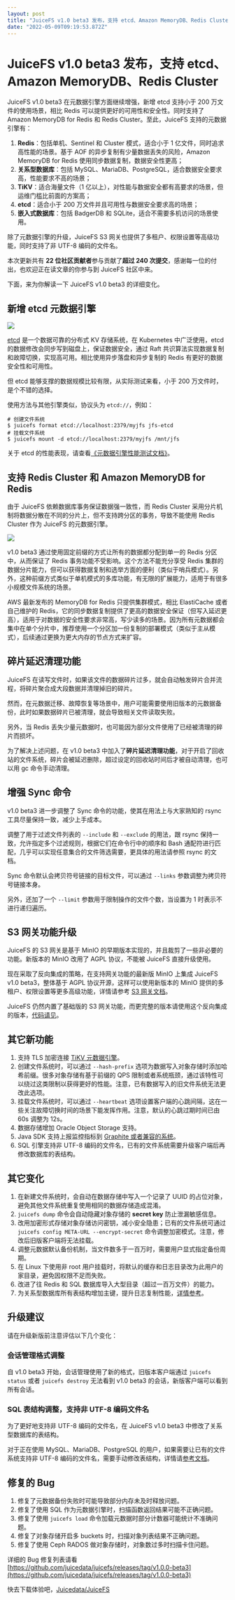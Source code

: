 ```yaml
---
layout: post
title: "JuiceFS v1.0 beta3 发布，支持 etcd、Amazon MemoryDB、Redis Cluster"
date: "2022-05-09T09:19:53.872Z"
---
```

JuiceFS v1.0 beta3 发布，支持 etcd、Amazon MemoryDB、Redis Cluster
===========================================================

JuiceFS v1.0 beta3 在元数据引擎方面继续增强，新增 etcd 支持小于 200 万文件的使用场景，相比 Redis 可以提供更好的可用性和安全性。同时支持了 Amazon MemoryDB for Redis 和 Redis Cluster。至此，JuiceFS 支持的元数据引擎有：

1.  **Redis**：包括单机、Sentinel 和 Cluster 模式，适合小于 1 亿文件，同时追求高性能的场景。基于 AOF 的异步复制有少量数据丢失的风险，Amazon MemoryDB for Redis 使用同步数据复制，数据安全性更高；
2.  **关系型数据库**：包括 MySQL、MariaDB、PostgreSQL，适合数据安全要求高，性能要求不高的场景；
3.  **TiKV**：适合海量文件（1 亿以上），对性能与数据安全都有高要求的场景，但运维门槛比前面的方案高；
4.  **etcd**：适合小于 200 万文件并且可用性与数据安全要求高的场景；
5.  **嵌入式数据库**：包括 BadgerDB 和 SQLite，适合不需要多机访问的场景使用。

除了元数据引擎的升级，JuiceFS S3 网关也提供了多租户、权限设置等高级功能，同时支持了非 UTF-8 编码的文件名。

本次更新共有 **22 位社区贡献者**参与贡献了**超过 240 次提交**，感谢每一位的付出，也欢迎正在读文章的你参与到 JuiceFS 社区中来。

下面，来为你解读一下 JuiceFS v1.0 beta3 的详细变化。

新增 etcd 元数据引擎
-------------

![](https://img2022.cnblogs.com/blog/2544292/202205/2544292-20220509165146199-424025264.png)

[etcd](https://etcd.io/) 是一个数据可靠的分布式 KV 存储系统，在 Kubernetes 中广泛使用，etcd 的数据修改会同步写到磁盘上，保证数据安全，通过 Raft 共识算法实现数据复制和故障切换，实现高可用。相比使用异步落盘和异步复制的 Redis 有更好的数据安全性和可用性。

但 etcd 能够支撑的数据规模比较有限，从实际测试来看，小于 200 万文件时，是个不错的选择。

使用方法与其他引擎类似，协议头为 `etcd://`，例如：

    # 创建文件系统
    $ juicefs format etcd://localhost:2379/myjfs jfs-etcd
    # 挂载文件系统
    $ juicefs mount -d etcd://localhost:2379/myjfs /mnt/jfs
    

关于 etcd 的性能表现，请查看[《元数据引擎性能测试文档》](https://juicefs.com/docs/zh/community/metadata_engines_benchmark)。

支持 Redis Cluster 和 Amazon MemoryDB for Redis
--------------------------------------------

由于 JuiceFS 依赖数据库事务保证数据强一致性，而 Redis Cluster 采用分片机制将数据分散在不同的分片上，但不支持跨分区的事务，导致不能使用 Redis Cluster 作为 JuiceFS 的元数据引擎。

![](https://img2022.cnblogs.com/blog/2544292/202205/2544292-20220509165156249-444729617.jpg)

v1.0 beta3 通过使用固定前缀的方式让所有的数据都分配到单一的 Redis 分区中，从而保证了 Redis 事务功能不受影响。这个方法不能充分享受 Redis 集群的数据分片能力，但可以获得数据复制和选举方面的便利（类似于哨兵模式）。另外，这种前缀方式类似于单机模式的多库功能，有无限的扩展能力，适用于有很多小规模文件系统的场景。

AWS 最新发布的 MemoryDB for Redis 只提供集群模式，相比 ElastiCache 或者自己维护的 Redis，它的同步数据复制提供了更高的数据安全保证（但写入延迟更高），适用于对数据的安全性要求非常高，写少读多的场景。因为所有元数据都会集中在单个分片中，推荐使用一个分区加一份复制的部署模式（类似于主从模式），后续通过更换为更大内存的节点方式来扩容。

碎片延迟清理功能
--------

JuiceFS 在读写文件时，如果该文件的数据碎片过多，就会自动触发碎片合并流程，将碎片聚合成大段数据并清理掉旧的碎片。

然而，在元数据迁移、故障恢复等场景中，用户可能需要使用旧版本的元数据备份，此时如果数据碎片已被清理，就会导致相关文件读取失败。

另外，当 Redis 丢失少量元数据时，也可能因为部分文件使用了已经被清理的碎片而损坏。

为了解决上述问题，在 v1.0 beta3 中加入了**碎片延迟清理功能**，对于开启了回收站的文件系统，碎片会被延迟删除，超过设定的回收站时间后才被自动清理，也可以用 gc 命令手动清理。

增强 Sync 命令
----------

v1.0 beta3 进一步调整了 Sync 命令的功能，使其在用法上与大家熟知的 rsync 工具尽量保持一致，减少上手成本。

调整了用于过滤文件列表的 `--include` 和 `--exclude` 的用法，跟 rsync 保持一致，允许指定多个过滤规则，根据它们在命令行中的顺序和 Bash 通配符进行匹配，几乎可以实现任意集合的文件筛选需要，更具体的用法请参照 rsync 的文档。

Sync 命令默认会拷贝符号链接的目标文件，可以通过 `--links` 参数调整为拷贝符号链接本身。

另外，还加了一个 `--limit` 参数用于限制操作的文件个数，当设置为 1 时表示不进行递归遍历。

S3 网关功能升级
---------

JuiceFS 的 S3 网关是基于 MinIO 的早期版本实现的，并且裁剪了一些非必要的功能。新版本的 MinIO 改用了 AGPL 协议，不能被 JuiceFS 直接升级使用。

现在采取了反向集成的策略，在支持网关功能的最新版 MinIO 上集成 JuiceFS v1.0 beta3，整体基于 AGPL 协议开源，这样可以使用新版本的 MinIO 提供的多租户、权限设置等更多高级功能，详情请参考 [S3 网关文档](https://juicefs.com/docs/zh/community/s3_gateway)。

JuiceFS 仍然内置了基础版的 S3 网关功能，而更完整的版本请使用这个反向集成的版本，[代码请见](https://github.com/juicedata/minio/tree/gateway)。

其它新功能
-----

1.  支持 TLS 加密连接 [TiKV 元数据引擎](https://juicefs.com/docs/zh/community/databases_for_metadata#%E8%AE%BE%E7%BD%AE-tls)。
2.  创建文件系统时，可以通过 `--hash-prefix` 选项为数据写入对象存储时添加哈希前缀。很多对象存储有基于前缀的 QPS 限制或者系统瓶颈，通过该特性可以绕过这类限制以获得更好的性能。注意，已有数据写入的旧文件系统无法更改此选项。
3.  挂载文件系统时，可以通过 `--heartbeat` 选项设置客户端的心跳间隔，这在一些关注故障切换时间的场景下能发挥作用。注意，默认的心跳过期时间已由 60s 调整为 12s。
4.  数据存储增加 Oracle Object Storage 支持。
5.  Java SDK 支持上报监控指标到 [Graphite 或者兼容的系统](https://juicefs.com/docs/zh/community/administration/monitoring/#graphite)。
6.  SQL 引擎支持非 UTF-8 编码的文件名，已有的文件系统需要升级客户端后再修改数据库的表结构。

其它变化
----

1.  在新建文件系统时，会自动在数据存储中写入一个记录了 UUID 的占位对象，避免其他文件系统重复使用相同的数据存储造成混淆。
2.  `juicefs dump` 命令会自动隐藏对象存储的 **secret key** 防止泄漏敏感信息。
3.  改用加密形式存储对象存储访问密钥，减小安全隐患；已有的文件系统可通过 `juicefs config META-URL --encrypt-secret` 命令调整加密模式。注意，修改后旧版客户端将无法挂载。
4.  调整元数据默认备份机制，当文件数多于一百万时，需要用户显式指定备份周期。
5.  在 Linux 下使用非 root 用户挂载时，将默认的缓存和日志目录改为此用户的家目录，避免因权限不足而失败。
6.  改进了往 Redis 和 SQL 数据库导入大型目录（超过一百万文件）的能力。
7.  为关系型数据库所有表结构增加主键，提升日志复制性能，[详情参考](https://vettabase.com/blog/why-tables-need-a-primary-key-in-mariadb-and-mysql/)。

升级建议
----

请在升级新版前注意评估以下几个变化：

### 会话管理格式调整

自 v1.0 beta3 开始，会话管理使用了新的格式，旧版本客户端通过 `juicefs status` 或者 `juicefs destroy` 无法看到 v1.0 beta3 的会话，新版客户端可以看到所有会话。

### SQL 表结构调整，支持非 UTF-8 编码文件名

为了更好地支持非 UTF-8 编码的文件名，在 JuiceFS v1.0 beta3 中修改了关系型数据库的表结构。

对于正在使用 MySQL、MariaDB、PostgreSQL 的用户，如果需要让已有的文件系统支持非 UTF-8 编码的文件名，需要手动修改表结构，详情请[参考文档](https://juicefs.com/docs/zh/community/release_notes)。

修复的 Bug
-------

1.  修复了元数据备份失败时可能导致部分内存未及时释放问题。
2.  修复了使用 SQL 作为元数据引擎时，扫描函数返回结果可能不正确问题。
3.  修复了使用 `juicefs load` 命令加载元数据时部分计数器可能统计不准确问题。
4.  修复了对象存储开启多 buckets 时，扫描对象列表结果不正确问题。
5.  修复了使用 Ceph RADOS 做对象存储时，对象数过多时扫描卡住问题。

详细的 Bug 修复列表请看 [https://github.com/juicedata/juicefs/releases/tag/v1.0.0-beta3](https://github.com/juicedata/juicefs/releases/tag/v1.0.0-beta3)

快去下载体验吧，[Juicedata/JuiceFS](https://github.com/juicedata/juicefs/releases/tag/v1.0.0-beta3)